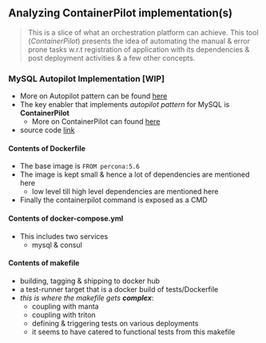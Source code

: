 ## Analyzing ContainerPilot implementation(s)

> This is a slice of what an orchestration platform can achieve. This tool 
(*ContainerPilot*) presents the idea of automating the manual & error prone
tasks w.r.t registration of application with its dependencies & post 
deployment activities & a few other concepts.

### MySQL Autopilot Implementation [WIP]

- More on Autopilot pattern can be found [here](http://autopilotpattern.io/)
- The key enabler that implements *autopilot pattern* for MySQL is **ContainerPilot**
  - More on ContainerPilot can found [here](https://www.joyent.com/containerpilot)
- source code [link](https://github.com/autopilotpattern/mysql)

#### Contents of Dockerfile

- The base image is ```FROM percona:5.6```
- The image is kept small & hence a lot of dependencies are mentioned here
  - low level till high level dependencies are mentioned here  
- Finally the containerpilot command is exposed as a CMD

#### Contents of docker-compose.yml

- This includes two services
  - mysql & consul  

#### Contents of makefile

- building, tagging & shipping to docker hub
- a test-runner target that is a docker build of tests/Dockerfile
- *this is where the makefile gets **complex***:
  - coupling with manta
  - coupling with triton
  - defining & triggering tests on various deployments
  - it seems to have catered to functional tests from this makefile
